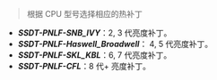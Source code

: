 >  根据 CPU 型号选择相应的热补丁

- ***SSDT-PNLF-SNB_IVY***：2, 3 代亮度补丁。
- ***SSDT-PNLF-Haswell_Broadwell***： 4, 5 代亮度补丁。
- ***SSDT-PNLF-SKL_KBL***：6, 7 代亮度补丁。
- ***SSDT-PNLF-CFL***：8 代+ 亮度补丁。